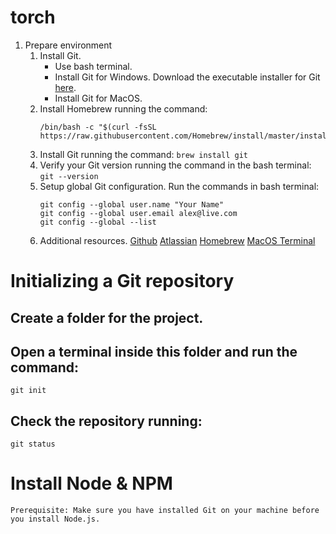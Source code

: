 # torch

1. Prepare environment
   1. Install Git.
      - Use bash terminal.
      - Install Git for Windows.
        Download the executable installer for Git [here](https://git-scm.com/download/win).
      - Install Git for MacOS.
   2. Install Homebrew running the command:
      ```
      /bin/bash -c "$(curl -fsSL https://raw.githubusercontent.com/Homebrew/install/master/install.sh)
      ```
   3. Install Git running the command:
      ```brew install git```
   4. Verify your Git version running the command in the bash terminal:
      ```git --version```
   5. Setup global Git configuration.
      Run the commands in bash terminal:
        ```Shell
        git config --global user.name "Your Name"
        git config --global user.email alex@live.com
        git config --global --list
        ```
   6. Additional resources.
      [Github](https://github.com/)
      [Atlassian](https://www.atlassian.com/git/tutorials/git-bash)
      [Homebrew](https://brew.sh/)
      [MacOS Terminal](https://lifehacker.com/launch-an-os-x-terminal-window-from-a-specific-folder-1466745514)

# Initializing a Git repository
## Create a folder for the project.
## Open a terminal inside this folder and run the command:
`git init`
## Check the repository running:
`git status`

# Install Node & NPM
    Prerequisite: Make sure you have installed Git on your machine before you install Node.js. 